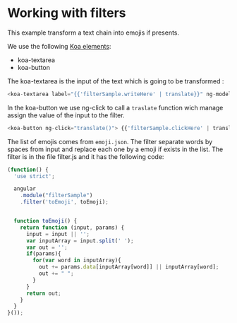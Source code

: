 # Working with filters

This example transform a text chain into emojis if presents.

We use the following [Koa elements](https://github.com/KingofApp/docs/tree/master/themes#list-of-elements):
* koa-textarea
* koa-button

The koa-textarea is the input of the text which is going to be transformed :

```javascript
<koa-textarea label="{{'filterSample.writeHere' | translate}}" ng-model="text.input"></koa-textarea>
```

In the koa-button we use ng-click to call a ```traslate``` function wich manage assign the value of the input to the filter.
```javascript
<koa-button ng-click="translate()"> {{'filterSample.clickHere' | translate}} </koa-button>
```

The list of emojis comes from ```emoji.json```. The filter separate words by spaces from input and replace each one by a emoji if exists in the list. The filter is in the file filter.js and it has the following code:

``` javascript
(function() {
  'use strict';

  angular
    .module("filterSample")
    .filter('toEmoji', toEmoji);


  function toEmoji() {
    return function (input, params) {
      input = input || '';
      var inputArray = input.split(' ');
      var out = '';
      if(params){
        for(var word in inputArray){
          out += params.data[inputArray[word]] || inputArray[word];
          out += " ";
        }
      }
      return out;
    }
  }
}());
```
